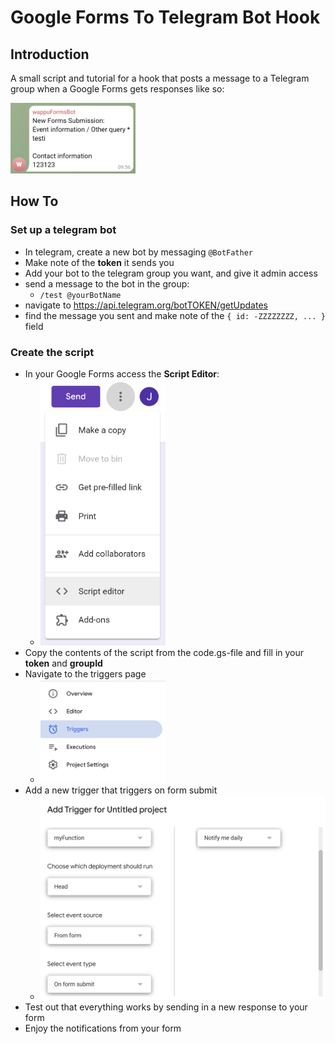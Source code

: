 # Google Forms To Telegram Bot Hook
## Introduction
A small script and tutorial for a hook that posts a message to a Telegram group when a Google Forms gets responses like so:

<img src="img/example.png"  width="200"/>

## How To
### Set up a telegram bot
- In telegram, create a new bot by messaging ```@BotFather```
- Make note of the **token** it sends you
- Add your bot to the telegram group you want, and give it admin access
- send a message to the bot in the group:
    - ```/test @yourBotName```
- navigate to https://api.telegram.org/botTOKEN/getUpdates
- find the message you sent and make note of the ```{ id: -ZZZZZZZZ, ... }``` field

### Create the script
- In your Google Forms access the **Script Editor**:
    - <img src="img/scriptEditor.png"  width="200"/>
- Copy the contents of the script from the code.gs-file and fill in your **token** and **groupId**
- Navigate to the triggers page
    - <img src="img/triggersNavigate.png"  width="200"/>
- Add a new trigger that triggers on form submit
    - <img src="img/triggersAdd.png"  width="500"/>
- Test out that everything works by sending in a new response to your form
- Enjoy the notifications from your form
